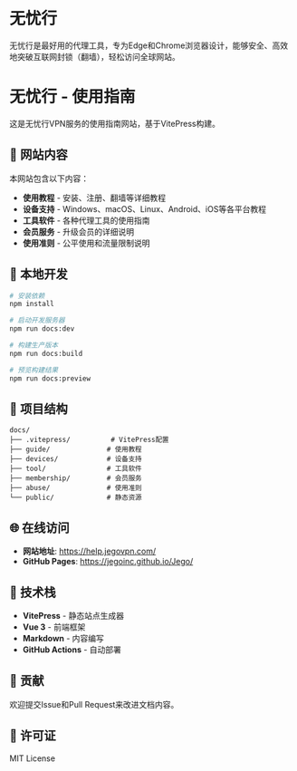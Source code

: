 # 无忧行

无忧行是最好用的代理工具，专为Edge和Chrome浏览器设计，能够安全、高效地突破互联网封锁（翻墙），轻松访问全球网站。

# 无忧行 - 使用指南

这是无忧行VPN服务的使用指南网站，基于VitePress构建。

## 📖 网站内容

本网站包含以下内容：

- **使用教程** - 安装、注册、翻墙等详细教程
- **设备支持** - Windows、macOS、Linux、Android、iOS等各平台教程
- **工具软件** - 各种代理工具的使用指南
- **会员服务** - 升级会员的详细说明
- **使用准则** - 公平使用和流量限制说明

## 🚀 本地开发

```bash
# 安装依赖
npm install

# 启动开发服务器
npm run docs:dev

# 构建生产版本
npm run docs:build

# 预览构建结果
npm run docs:preview
```

## 📁 项目结构

```
docs/
├── .vitepress/          # VitePress配置
├── guide/              # 使用教程
├── devices/            # 设备支持
├── tool/               # 工具软件
├── membership/         # 会员服务
├── abuse/              # 使用准则
└── public/             # 静态资源
```

## 🌐 在线访问

- **网站地址**: https://help.jegovpn.com/
- **GitHub Pages**: https://jegoinc.github.io/Jego/

## 📝 技术栈

- **VitePress** - 静态站点生成器
- **Vue 3** - 前端框架
- **Markdown** - 内容编写
- **GitHub Actions** - 自动部署

## 🤝 贡献

欢迎提交Issue和Pull Request来改进文档内容。

## 📄 许可证

MIT License 